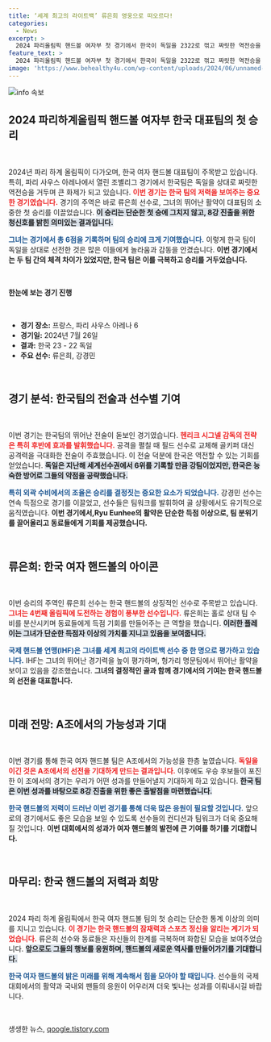 ```yaml
---
title: ‘세계 최고의 라이트백’ 류은희 영웅으로 떠오르다!
categories:
  - News
excerpt: >
  2024 파리올림픽 핸드볼 여자부 첫 경기에서 한국이 독일을 2322로 꺾고 짜릿한 역전승을 거뒀습니다. 류은희는 이 경기에서 6점을 기록하며 주역으로 떠올랐고, IHF는 그녀를 주목할 선수로 선정했습니다.
feature_text: >
  2024 파리올림픽 핸드볼 여자부 첫 경기에서 한국이 독일을 2322로 꺾고 짜릿한 역전승을 거뒀습니다. 류은희는 이 경기에서 6점을 기록하며 주역으로 떠올랐고, IHF는 그녀를 주목할 선수로 선정했습니다.
image: 'https://www.behealthy4u.com/wp-content/uploads/2024/06/unnamed-file.png'
---
```


<p><img src="https://www.behealthy4u.com/wp-content/uploads/2024/06/unnamed-file.png" alt="info 속보" /></p>

<h2 data-ke-size="size26">2024 파리하계올림픽 핸드볼 여자부 한국 대표팀의 첫 승리</h2>

<p data-ke-size="size16">&nbsp;</p>

<p data-ke-size="size16">2024년 파리 하계 올림픽이 다가오며, 한국 여자 핸드볼 대표팀이 주목받고 있습니다. 특히, 파리 사우스 아레나에서 열린 조별리그 경기에서 한국팀은 독일을 상대로 짜릿한 역전승을 거두며 큰 화제가 되고 있습니다. <b><span style="color: #ee2323;">이번 경기는 한국 팀의 저력을 보여주는 중요한 경기였습니다.</span></b> 경기의 주역은 바로 류은희 선수로, 그녀의 뛰어난 활약이 대표팀의 소중한 첫 승리를 이끌었습니다. <b><span style="background-color: #21538527;">이 승리는 단순한 첫 승에 그치지 않고, 8강 진출을 위한 청신호를 밝힌 의미있는 결과입니다.</span></b></p>

<p><b><span style="color: #1a5490;">그녀는 경기에서 총 6점을 기록하며 팀의 승리에 크게 기여했습니다.</span></b> 이렇게 한국 팀이 독일을 상대로 선전한 것은 많은 이들에게 놀라움과 감동을 안겼습니다. <b>이번 경기에서는 두 팀 간의 체격 차이가 있었지만, 한국 팀은 이를 극복하고 승리를 거두었습니다.</b> </p>

<p data-ke-size="size16">&nbsp;</p>

<p><b>한눈에 보는 경기 진행</b> </p>

<p data-ke-size="size16">&nbsp;</p>

<ul>
    <li><b>경기 장소:</b> 프랑스, 파리 사우스 아레나 6</li>
    <li><b>경기일:</b> 2024년 7월 26일</li>
    <li><b>결과:</b> 한국 23 - 22 독일</li>
    <li><b>주요 선수:</b> 류은희, 강경민</li>
</ul>

<p data-ke-size="size16">&nbsp;</p>

<h2 data-ke-size="size26">경기 분석: 한국팀의 전술과 선수별 기여</h2>

<p data-ke-size="size16">&nbsp;</p>

<p data-ke-size="size16">이번 경기는 한국팀의 뛰어난 전술이 돋보인 경기였습니다. <b><span style="color: #ee2323;">헨리크 시그넬 감독의 전략은 특히 후반에 효과를 발휘했습니다.</span></b> 공격을 펼칠 때 필드 선수로 교체해 골키퍼 대신 공격력을 극대화한 전술이 주효했습니다. 이 전술 덕분에 한국은 역전할 수 있는 기회를 얻었습니다. <b><span style="background-color: #21538527;">독일은 지난해 세계선수권에서 6위를 기록할 만큼 강팀이었지만, 한국은 능숙한 방어로 그들의 약점을 공략했습니다.</span></b></p>

<p><b><span style="color: #1a5490;">특히 외곽 수비에서의 조율은 승리를 결정짓는 중요한 요소가 되었습니다.</span></b> 강경민 선수는 연속 득점으로 경기를 이끌었고, 선수들은 팀워크를 발휘하여 골 상황에서도 유기적으로 움직였습니다. <b>이번 경기에서,Ryu Eunhee의 활약은 단순한 득점 이상으로, 팀 분위기를 끌어올리고 동료들에게 기회를 제공했습니다.</b></p>

<p data-ke-size="size16">&nbsp;</p>

<h2 data-ke-size="size26">류은희: 한국 여자 핸드볼의 아이콘</h2>

<p data-ke-size="size16">&nbsp;</p>

<p data-ke-size="size16">이번 승리의 주역인 류은희 선수는 한국 핸드볼의 상징적인 선수로 주목받고 있습니다. <b><span style="color: #ee2323;">그녀는 4번째 올림픽에 도전하는 경험이 풍부한 선수입니다.</span></b> 류은희는 홀로 상대 팀 수비를 분산시키며 동료들에게 득점 기회를 만들어주는 큰 역할을 했습니다. <b><span style="background-color: #21538527;">이러한 플레이는 그녀가 단순한 득점자 이상의 가치를 지니고 있음을 보여줍니다.</span></b></p>

<p><b><span style="color: #1a5490;">국제 핸드볼 연맹(IHF)은 그녀를 세계 최고의 라이트백 선수 중 한 명으로 평가하고 있습니다.</span></b> IHF는 그녀의 뛰어난 경기력을 높이 평가하며, 헝가리 명문팀에서 뛰어난 활약을 보이고 있음을 강조했습니다. <b>그녀의 결정적인 골과 함께 경기에서의 기여는 한국 핸드볼의 선전을 대표합니다.</b></p>

<p data-ke-size="size16">&nbsp;</p>

<h2 data-ke-size="size26">미래 전망: A조에서의 가능성과 기대</h2>

<p data-ke-size="size16">&nbsp;</p>

<p data-ke-size="size16">이번 경기를 통해 한국 여자 핸드볼 팀은 A조에서의 가능성을 한층 높였습니다. <b><span style="color: #ee2323;">독일을 이긴 것은 A조에서의 선전을 기대하게 만드는 결과입니다.</span></b> 이후에도 우승 후보들이 포진한 이 조에서의 경기는 우리가 어떤 성과를 만들어낼지 기대하게 하고 있습니다. <b><span style="background-color: #21538527;">한국 팀은 이번 성과를 바탕으로 8강 진출을 위한 좋은 출발점을 마련했습니다.</span></b></p>

<p><b><span style="color: #1a5490;">한국 핸드볼의 저력이 드러난 이번 경기를 통해 더욱 많은 응원이 필요할 것입니다.</span></b> 앞으로의 경기에서도 좋은 모습을 보일 수 있도록 선수들의 컨디션과 팀워크가 더욱 중요해질 것입니다. <b>이번 대회에서의 성과가 여자 핸드볼의 발전에 큰 기여를 하기를 기대합니다.</b></p>

<p data-ke-size="size16">&nbsp;</p>

<h2 data-ke-size="size26">마무리: 한국 핸드볼의 저력과 희망</h2>

<p data-ke-size="size16">&nbsp;</p>

<p data-ke-size="size16">2024 파리 하계 올림픽에서 한국 여자 핸드볼 팀의 첫 승리는 단순한 통계 이상의 의미를 지니고 있습니다. <b><span style="color: #ee2323;">이 경기는 한국 핸드볼의 잠재력과 스포츠 정신을 알리는 계기가 되었습니다.</span></b> 류은희 선수와 동료들은 자신들의 한계를 극복하며 화합된 모습을 보여주었습니다. <b><span style="background-color: #21538527;">앞으로도 그들의 행보를 응원하며, 핸드볼의 새로운 역사를 만들어가기를 기대합니다.</span></b></p>

<p><b><span style="color: #1a5490;">한국 여자 핸드볼의 밝은 미래를 위해 계속해서 힘을 모아야 할 때입니다.</span></b> 선수들의 국제 대회에서의 활약과 국내외 팬들의 응원이 어우러져 더욱 빛나는 성과를 이뤄내시길 바랍니다. </p>

<p data-ke-size="size16">&nbsp;</p>
생생한 뉴스, <a href="https://qoogle.tistory.com" rel="dofollow">qoogle.tistory.com</a>


